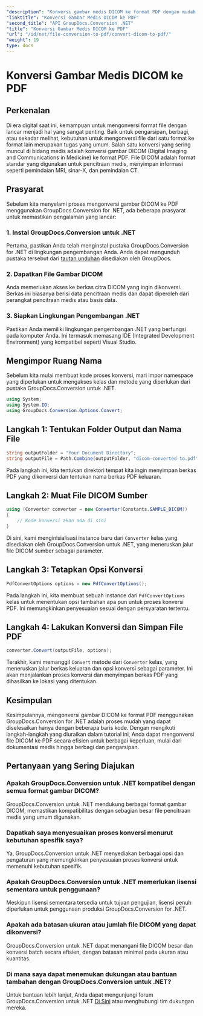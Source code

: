```yaml
---
"description": "Konversi gambar medis DICOM ke format PDF dengan mudah menggunakan GroupDocs.Conversion for .NET. Solusi konversi yang fleksibel, efisien, dan dapat disesuaikan."
"linktitle": "Konversi Gambar Medis DICOM ke PDF"
"second_title": "API GroupDocs.Conversion .NET"
"title": "Konversi Gambar Medis DICOM ke PDF"
"url": "/id/net/file-conversion-to-pdf/convert-dicom-to-pdf/"
"weight": 19
type: docs
---
```

# Konversi Gambar Medis DICOM ke PDF

## Perkenalan
Di era digital saat ini, kemampuan untuk mengonversi format file dengan lancar menjadi hal yang sangat penting. Baik untuk pengarsipan, berbagi, atau sekadar melihat, kebutuhan untuk mengonversi file dari satu format ke format lain merupakan tugas yang umum. Salah satu konversi yang sering muncul di bidang medis adalah konversi gambar DICOM (Digital Imaging and Communications in Medicine) ke format PDF. File DICOM adalah format standar yang digunakan untuk pencitraan medis, menyimpan informasi seperti pemindaian MRI, sinar-X, dan pemindaian CT.
## Prasyarat
Sebelum kita menyelami proses mengonversi gambar DICOM ke PDF menggunakan GroupDocs.Conversion for .NET, ada beberapa prasyarat untuk memastikan pengalaman yang lancar:
### 1. Instal GroupDocs.Conversion untuk .NET
Pertama, pastikan Anda telah menginstal pustaka GroupDocs.Conversion for .NET di lingkungan pengembangan Anda. Anda dapat mengunduh pustaka tersebut dari [tautan unduhan](https://releases.groupdocs.com/conversion/net/) disediakan oleh GroupDocs.
### 2. Dapatkan File Gambar DICOM
Anda memerlukan akses ke berkas citra DICOM yang ingin dikonversi. Berkas ini biasanya berisi data pencitraan medis dan dapat diperoleh dari perangkat pencitraan medis atau basis data.
### 3. Siapkan Lingkungan Pengembangan .NET
Pastikan Anda memiliki lingkungan pengembangan .NET yang berfungsi pada komputer Anda. Ini termasuk memasang IDE (Integrated Development Environment) yang kompatibel seperti Visual Studio.

## Mengimpor Ruang Nama
Sebelum kita mulai membuat kode proses konversi, mari impor namespace yang diperlukan untuk mengakses kelas dan metode yang diperlukan dari pustaka GroupDocs.Conversion untuk .NET.
```csharp
using System;
using System.IO;
using GroupDocs.Conversion.Options.Convert;
```
## Langkah 1: Tentukan Folder Output dan Nama File
```csharp
string outputFolder = "Your Document Directory";
string outputFile = Path.Combine(outputFolder, "dicom-converted-to.pdf");
```
Pada langkah ini, kita tentukan direktori tempat kita ingin menyimpan berkas PDF yang dikonversi dan tentukan nama berkas PDF keluaran.
## Langkah 2: Muat File DICOM Sumber
```csharp
using (Converter converter = new Converter(Constants.SAMPLE_DICOM))
{
    // Kode konversi akan ada di sini
}
```
Di sini, kami menginisialisasi instance baru dari `Converter` kelas yang disediakan oleh GroupDocs.Conversion untuk .NET, yang meneruskan jalur file DICOM sumber sebagai parameter.
## Langkah 3: Tetapkan Opsi Konversi
```csharp
PdfConvertOptions options = new PdfConvertOptions();
```
Pada langkah ini, kita membuat sebuah instance dari `PdfConvertOptions` kelas untuk menentukan opsi tambahan apa pun untuk proses konversi PDF. Ini memungkinkan penyesuaian sesuai dengan persyaratan tertentu.
## Langkah 4: Lakukan Konversi dan Simpan File PDF
```csharp
converter.Convert(outputFile, options);
```
Terakhir, kami memanggil `Convert` metode dari `Converter` kelas, yang meneruskan jalur berkas keluaran dan opsi konversi sebagai parameter. Ini akan menjalankan proses konversi dan menyimpan berkas PDF yang dihasilkan ke lokasi yang ditentukan.

## Kesimpulan
Kesimpulannya, mengonversi gambar DICOM ke format PDF menggunakan GroupDocs.Conversion for .NET adalah proses mudah yang dapat diselesaikan hanya dengan beberapa baris kode. Dengan mengikuti langkah-langkah yang diuraikan dalam tutorial ini, Anda dapat mengonversi file DICOM ke PDF secara efisien untuk berbagai keperluan, mulai dari dokumentasi medis hingga berbagi dan pengarsipan.
## Pertanyaan yang Sering Diajukan
### Apakah GroupDocs.Conversion untuk .NET kompatibel dengan semua format gambar DICOM?
GroupDocs.Conversion untuk .NET mendukung berbagai format gambar DICOM, memastikan kompatibilitas dengan sebagian besar file pencitraan medis yang umum digunakan.
### Dapatkah saya menyesuaikan proses konversi menurut kebutuhan spesifik saya?
Ya, GroupDocs.Conversion untuk .NET menyediakan berbagai opsi dan pengaturan yang memungkinkan penyesuaian proses konversi untuk memenuhi kebutuhan spesifik.
### Apakah GroupDocs.Conversion untuk .NET memerlukan lisensi sementara untuk penggunaan?
Meskipun lisensi sementara tersedia untuk tujuan pengujian, lisensi penuh diperlukan untuk penggunaan produksi GroupDocs.Conversion for .NET.
### Apakah ada batasan ukuran atau jumlah file DICOM yang dapat dikonversi?
GroupDocs.Conversion untuk .NET dapat menangani file DICOM besar dan konversi batch secara efisien, dengan batasan minimal pada ukuran atau kuantitas.
### Di mana saya dapat menemukan dukungan atau bantuan tambahan dengan GroupDocs.Conversion untuk .NET?
Untuk bantuan lebih lanjut, Anda dapat mengunjungi forum GroupDocs.Conversion untuk .NET [Di Sini](https://forum.groupdocs.com/c/conversion/11) atau menghubungi tim dukungan mereka.